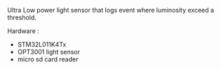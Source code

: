 Ultra Low power light sensor that logs event where luminosity exceed a threshold.

Hardware :
- STM32L011K4Tx
- OPT3001 light sensor
- micro sd card reader